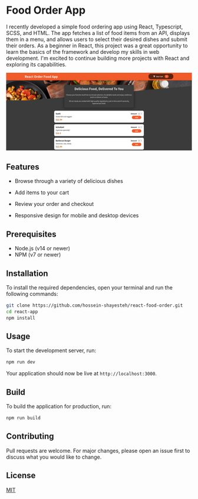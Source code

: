 # Food Order App

I recently developed a simple food ordering app using React, Typescript, SCSS, and HTML. The app fetches a list of food items from an API, displays them in a menu, and allows users to select their desired dishes and submit their orders. As a beginner in React, this project was a great opportunity to learn the basics of the framework and develop my skills in web development. I'm excited to continue building more projects with React and exploring its capabilities.

![screenshot](./src/assets/photos/Screenshot.png)

## Features

- Browse through a variety of delicious dishes

- Add items to your cart

- Review your order and checkout

- Responsive design for mobile and desktop devices

## Prerequisites

- Node.js (v14 or newer)
- NPM (v7 or newer)

## Installation

To install the required dependencies, open your terminal and run the following commands:

```sh
git clone https://github.com/hossein-shayesteh/react-food-order.git
cd react-app
npm install
```

## Usage

To start the development server, run:

```sh
npm run dev
```

Your application should now be live at `http://localhost:3000`.

## Build

To build the application for production, run:

```sh
npm run build
```

## Contributing

Pull requests are welcome. For major changes, please open an issue first to discuss what you would like to change.

## License

[MIT](https://choosealicense.com/licenses/mit/)
